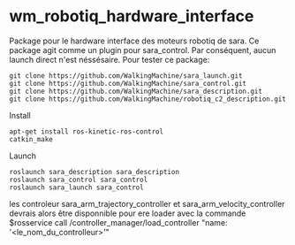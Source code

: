 # wm_robotiq_hardware_interface

Package pour le hardware interface des moteurs robotiq de sara.
Ce package agit comme un plugin pour sara_control. Par conséquent, aucun launch direct n'est néssésaire.
Pour tester ce package:
```
git clone https://github.com/WalkingMachine/sara_launch.git
git clone https://github.com/WalkingMachine/sara_control.git
git clone https://github.com/WalkingMachine/sara_description.git
git clone https://github.com/WalkingMachine/robotiq_c2_description.git
```
Install
```
apt-get install ros-kinetic-ros-control
catkin_make
```
Launch
```
roslaunch sara_description sara_description
roslaunch sara_control sara_control
roslaunch sara_launch sara_control
```

les controleur sara_arm_trajectory_controller et sara_arm_velocity_controller devrais alors être disponnible pour ere loader avec la commande $rosservice call /controller_manager/load_controller "name: '<le_nom_du_controlleur>'"
  
